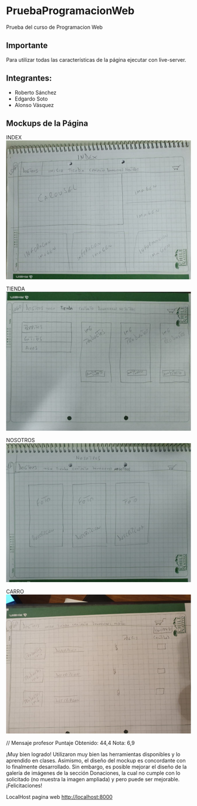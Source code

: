 # PruebaProgramacionWeb
Prueba del curso de Programacion Web

## Importante

 Para utilizar todas las características de la página ejecutar con live-server. 

## Integrantes:

+ Roberto Sánchez
+ Edgardo Soto
+ Alonso Vásquez


## Mockups de la Página

INDEX
![Img_text](https://github.com/RobertoASF/PruebaProgramacionWeb/blob/main/img/mock_index.jpeg)


TIENDA
![Img_text](https://github.com/RobertoASF/PruebaProgramacionWeb/blob/main/img/mock_tienda.jpeg)

NOSOTROS
![Img_text](https://github.com/RobertoASF/PruebaProgramacionWeb/blob/main/img/mock_nosotros.jpeg)

CARRO
![Img_text](https://github.com/RobertoASF/PruebaProgramacionWeb/blob/main/img/mock_carro.jpeg)

// Mensaje profesor
Puntaje Obtenido: 44,4
Nota: 6,9

¡Muy bien logrado!
Utilizaron muy bien las herramientas disponibles y lo aprendido en clases. Asimismo, el diseño del mockup es concordante con lo finalmente desarrollado. Sin embargo, es posible mejorar el diseño de la galería de imágenes de la sección Donaciones, la cual no cumple con lo solicitado (no muestra la imagen ampliada) y pero puede ser mejorable. 
¡Felicitaciones!

LocalHost pagina web <a href="http://localhost:8000" target="_blank" rel="noreferrer">http://localhost:8000</a>
